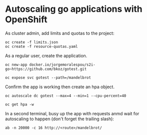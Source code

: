# Autoscaling go applications with OpenShift

As cluster admin, add limits and quotas to the project:
```
oc create -f limits.json  
oc create -f resource-quotas.yaml
```

As a regular user, create the application.
```
oc new-app docker.io/jorgemoralespou/s2i-go~https://github.com/bkoz/gotest.git

oc expose svc gotest --path=/mandelbrot
```
Confirm the app is working then create an hpa object.
```
oc autoscale dc gotest --max=4 --min=1 --cpu-percent=40

oc get hpa -w
```

In a second terminal, busy up the app with requests anmd wait for autoscaling to happen (don't forget the trailing slash):
```
ab -n 20000 -c 16 http://<route>/mandelbrot/
```


